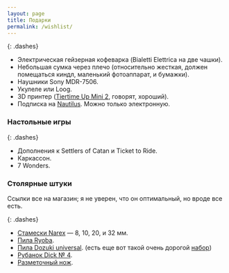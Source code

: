 ```yaml
---
layout: page
title: Подарки
permalink: /wishlist/
---
```


{: .dashes}
- Электрическая гейзерная кофеварка (Bialetti Elettrica на две чашки).
- Небольшая сумка через плечо (относительно жесткая, должен помещаться киндл, маленький фотоаппарат, и бумажки).
- Наушники Sony MDR-7506.
- Укулеле или Loog.
- 3D принтер ([Tiertime Up Mini 2](https://market.yandex.ru/search?cvredirect=2&text=tiertime%20up%20mini%202&local-offers-first=0&deliveryincluded=0&onstock=1), говорят, хороший).
- Подписка на [Nautilus](http://nautil.us/). Можно только электронную.

### Настольные игры

{: .dashes}
- Дополнения к Settlers of Catan и Ticket to Ride.
- Каркассон.
- 7 Wonders.

### Столярные штуки

Ссылки все на магазин; я не уверен, что он оптимальный, но вроде все есть.

{: .dashes}
- [Стамески Narex](http://www.kalpa-vriksa.ru/catalog/stameski_narex/) — 8, 10, 20, и 32 мм.
- [Пила Ryoba](http://www.kalpa-vriksa.ru/catalog/pily_dvustoronnie/12511/).
- [Пила Dozuki universal](http://www.kalpa-vriksa.ru/catalog/obushkovye_pily/4955/). (есть еще вот такой очень дорогой [набор](http://arsenalmastera.ru/goods/Pily-yaponskie-Ryoba-Dozuki-Kataba#show_tab_1))
- [Рубанок Dick № 4](http://www.kalpa-vriksa.ru/catalog/rubanki_3_4_i_4_1_2/31107/).
- [Разметочный нож](http://www.kalpa-vriksa.ru/catalog/razmetochnye_i_stolyarnye_nozhi/14005/).

